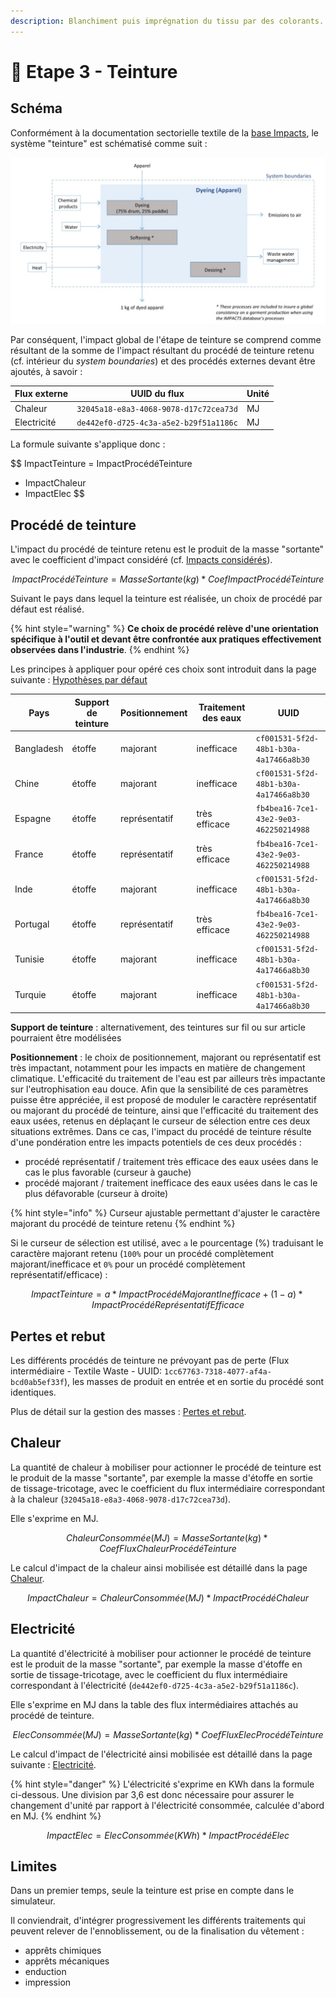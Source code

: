 ```yaml
---
description: Blanchiment puis imprégnation du tissu par des colorants.
---
```


# 🌈 Etape 3 - Teinture

## Schéma

Conformément à la documentation sectorielle textile de la [base Impacts](http://www.base-impacts.ademe.fr), le système "teinture" est schématisé comme suit :

![Teinture - Schéma de synthèse](../.gitbook/assets/Teinture.png)

Par conséquent, l'impact global de l'étape de teinture se comprend comme résultant de la somme de l'impact résultant du procédé de teinture retenu (cf. intérieur du _system boundaries_) et des procédés externes devant être ajoutés, à savoir :

| Flux externe | UUID du flux                           | Unité |
| ------------ | -------------------------------------- | ----- |
| Chaleur      | `32045a18-e8a3-4068-9078-d17c72cea73d` | MJ    |
| Electricité  | `de442ef0-d725-4c3a-a5e2-b29f51a1186c` | MJ    |

La formule suivante s'applique donc :

$$
ImpactTeinture = 
ImpactProcédéTeinture 
+ ImpactChaleur 
+ ImpactElec
$$

## Procédé de teinture

L'impact du procédé de teinture retenu est le produit de la masse "sortante" avec le coefficient d'impact considéré (cf. [Impacts considérés](impacts-consideres.md)).

$$
ImpactProcédéTeinture = MasseSortante(kg) * CoefImpactProcédéTeinture
$$

Suivant le pays dans lequel la teinture est réalisée, un choix de procédé par défaut est réalisé.&#x20;

{% hint style="warning" %}
**Ce choix de procédé relève d'une orientation spécifique à l'outil et devant être confrontée aux pratiques effectivement observées dans l'industrie**.
{% endhint %}

Les principes à appliquer pour opéré ces choix sont introduit dans la page suivante : [Hypothèses par défaut](hypotheses-par-defaut.md)

| Pays       | Support de teinture | Positionnement | Traitement des eaux | UUID                                   |
| ---------- | ------------------- | -------------- | ------------------- | -------------------------------------- |
| Bangladesh | étoffe              | majorant       | inefficace          | `cf001531-5f2d-48b1-b30a-4a17466a8b30` |
| Chine      | étoffe              | majorant       | inefficace          | `cf001531-5f2d-48b1-b30a-4a17466a8b30` |
| Espagne    | étoffe              | représentatif  | très efficace       | `fb4bea16-7ce1-43e2-9e03-462250214988` |
| France     | étoffe              | représentatif  | très efficace       | `fb4bea16-7ce1-43e2-9e03-462250214988` |
| Inde       | étoffe              | majorant       | inefficace          | `cf001531-5f2d-48b1-b30a-4a17466a8b30` |
| Portugal   | étoffe              | représentatif  | très efficace       | `fb4bea16-7ce1-43e2-9e03-462250214988` |
| Tunisie    | étoffe              | majorant       | inefficace          | `cf001531-5f2d-48b1-b30a-4a17466a8b30` |
| Turquie    | étoffe              | majorant       | inefficace          | `cf001531-5f2d-48b1-b30a-4a17466a8b30` |

**Support de teinture** : alternativement, des teintures sur fil ou sur article pourraient être modélisées

**Positionnement** : le choix de positionnement, majorant ou représentatif est très impactant, notamment pour les impacts en matière de changement climatique. L'efficacité du traitement de l'eau est par ailleurs très impactante sur l'eutrophisation eau douce. Afin que la sensibilité de ces paramètres puisse être appréciée, il est proposé de moduler le caractère représentatif ou majorant du procédé de teinture, ainsi que l'efficacité du traitement des eaux usées, retenus en déplaçant le curseur de sélection entre ces deux situations extrêmes. Dans ce cas, l'impact du procédé de teinture résulte d'une pondération entre les impacts potentiels de ces deux procédés :&#x20;

* procédé représentatif / traitement très efficace des eaux usées dans le cas le plus favorable (curseur à gauche)
* procédé majorant / traitement inefficace des eaux usées dans le cas le plus défavorable (curseur à droite)

{% hint style="info" %}
Curseur ajustable permettant d'ajuster le caractère majorant du procédé de teinture retenu
{% endhint %}

Si le curseur de sélection est utilisé, avec `a` le pourcentage (%) traduisant le caractère majorant retenu (`100%` pour un procédé complètement majorant/inefficace et `0%` pour un procédé complètement représentatif/efficace) :

$$
ImpactTeinture = a * ImpactProcédéMajorantInefficace + (1-a) * ImpactProcédéReprésentatifEfficace
$$

## Pertes et rebut

Les différents procédés de teinture ne prévoyant pas de perte (Flux intermédiaire - Textile Waste - UUID: `1cc67763-7318-4077-af4a-bcd0ab5ef33f`), les masses de produit en entrée et en sortie du procédé sont identiques.

Plus de détail sur la gestion des masses : [Pertes et rebut](pertes-et-rebus.md).

## Chaleur

La quantité de chaleur à mobiliser pour actionner le procédé de teinture est le produit de la masse "sortante", par exemple la masse d'étoffe en sortie de tissage-tricotage, avec le coefficient du flux intermédiaire correspondant à la chaleur (`32045a18-e8a3-4068-9078-d17c72cea73d`).

Elle s'exprime en MJ.

$$
ChaleurConsommée(MJ) = MasseSortante(kg) * CoefFluxChaleurProcédéTeinture
$$

Le calcul d'impact de la chaleur ainsi mobilisée est détaillé dans la page [Chaleur](chaleur.md).

$$
ImpactChaleur = ChaleurConsommée (MJ) * ImpactProcédéChaleur
$$

## Electricité

La quantité d'électricité à mobiliser pour actionner le procédé de teinture est le produit de la masse "sortante", par exemple la masse d'étoffe en sortie de tissage-tricotage, avec le coefficient du flux intermédiaire correspondant à l'électricité (`de442ef0-d725-4c3a-a5e2-b29f51a1186c`).

Elle s'exprime en MJ dans la table des flux intermédiaires attachés au procédé de teinture.

$$
ElecConsommée(MJ) = MasseSortante(kg) * CoefFluxElecProcédéTeinture
$$

Le calcul d'impact de l'électricité ainsi mobilisée est détaillé dans la page suivante : [Electricité](electricite.md).

{% hint style="danger" %}
L'électricité s'exprime en KWh dans la formule ci-dessous. Une division par 3,6 est donc nécessaire pour assurer le changement d'unité par rapport à l'électricité consommée, calculée d'abord en MJ.
{% endhint %}

$$
ImpactElec = ElecConsommée (KWh) * ImpactProcédéElec
$$

## Limites

Dans un premier temps, seule la teinture est prise en compte dans le simulateur.

Il conviendrait, d'intégrer progressivement les différents traitements qui peuvent relever de l'ennoblissement, ou de la finalisation du vêtement :

* apprêts chimiques
* apprêts mécaniques
* enduction
* impression
